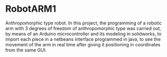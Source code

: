 # RobotARM1
Anthropomorphic type robot.
In this project, the programming of a robotic arm with 3 degrees of freedom of anthropomorphic type was carried out, by means of an Arduino microcontroller and its modeling in solidworks, to import each piece in a netbeans interface programmed in java, to see the movement of the arm in real time after giving it positioning in coordinates from the same GUI.
